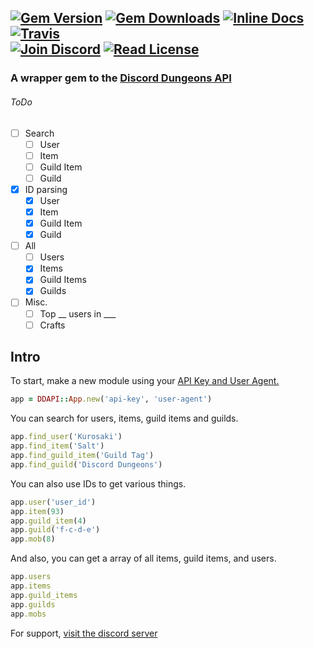 [![Gem Version](https://img.shields.io/gem/v/dd-api.svg?style=flat-square)]()
[![Gem Downloads](https://img.shields.io/gem/dt/dd-api.svg?style=flat-square)]()
[![Inline Docs](http://inch-ci.org/github/DiscordDungeons/api.svg?branch=ruby&style=flat-square)]() 
[![Travis](https://img.shields.io/travis/DiscordDungeons/api-rb/master.svg?style=flat-square)]()<br />
[![Join Discord](https://discordapp.com/api/guilds/172382467385196544/widget.png?style=banner2)](http://discord.discorddungeons.me)
[![Read License](https://img.shields.io/badge/read-license-red.svg?style=flat-square)]()
-----
### A wrapper gem to the [Discord Dungeons API](http://api.discorddungeons.me/docs/)

###### ToDo
 - [ ] Search
   - [ ] User
   - [ ] Item
   - [ ] Guild Item
   - [ ] Guild
 - [x] ID parsing
   - [x] User
   - [x] Item
   - [x] Guild Item
   - [x] Guild
 - [ ] All
   - [ ] Users
   - [x] Items
   - [x] Guild Items
   - [x] Guilds
 - [ ] Misc.
   - [ ] Top __ users in ___
   - [ ] Crafts

## Intro
To start, make a new module using your [API Key and User Agent.](http://api.discorddungeons.me/developers)
```ruby
app = DDAPI::App.new('api-key', 'user-agent')
```
You can search for users, items, guild items and guilds.

```ruby
app.find_user('Kurosaki')
app.find_item('Salt')
app.find_guild_item('Guild Tag')
app.find_guild('Discord Dungeons')
```
You can also use IDs to get various things.
```ruby
app.user('user_id')
app.item(93)
app.guild_item(4)
app.guild('f-c-d-e')
app.mob(8)
```

And also, you can get a array of all items, guild items, and users.
```ruby
app.users
app.items
app.guild_items
app.guilds
app.mobs
```

For support, [visit the discord server](http://discord.discorddungeons.me)
